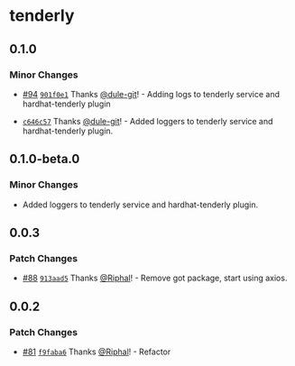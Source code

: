 # tenderly

## 0.1.0

### Minor Changes

- [#94](https://github.com/Tenderly/hardhat-tenderly/pull/94) [`901f0e1`](https://github.com/Tenderly/hardhat-tenderly/commit/901f0e14c2a2746f0e2a7ae74089a9d12d3fc221) Thanks [@dule-git](https://github.com/dule-git)! - Adding logs to tenderly service and hardhat-tenderly plugin

- [`c646c57`](https://github.com/Tenderly/hardhat-tenderly/commit/c646c57ab6d67705291ffb22c3f19a357dfe4f28) Thanks [@dule-git](https://github.com/dule-git)! - Added loggers to tenderly service and hardhat-tenderly plugin.

## 0.1.0-beta.0

### Minor Changes

- Added loggers to tenderly service and hardhat-tenderly plugin.

## 0.0.3

### Patch Changes

- [#88](https://github.com/Tenderly/hardhat-tenderly/pull/88) [`913aad5`](https://github.com/Tenderly/hardhat-tenderly/commit/913aad5b23e3c3c170a600b7153dfe085be34919) Thanks [@Riphal](https://github.com/Riphal)! - Remove got package, start using axios.

## 0.0.2

### Patch Changes

- [#81](https://github.com/Tenderly/hardhat-tenderly/pull/81) [`f9faba6`](https://github.com/Tenderly/hardhat-tenderly/commit/f9faba64370636da1e834b562e6c5b2f42e08362) Thanks [@Riphal](https://github.com/Riphal)! - Refactor
